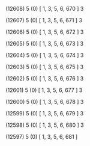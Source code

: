 (12608) 5 (0) [ 1, 3, 5, 6, 670 ] 3 


(12607) 5 (0) [ 1, 3, 5, 6, 671 ] 3 


(12606) 5 (0) [ 1, 3, 5, 6, 672 ] 3 


(12605) 5 (0) [ 1, 3, 5, 6, 673 ] 3 


(12604) 5 (0) [ 1, 3, 5, 6, 674 ] 3 


(12603) 5 (0) [ 1, 3, 5, 6, 675 ] 3 


(12602) 5 (0) [ 1, 3, 5, 6, 676 ] 3 


(12601) 5 (0) [ 1, 3, 5, 6, 677 ] 3 


(12600) 5 (0) [ 1, 3, 5, 6, 678 ] 3 


(12599) 5 (0) [ 1, 3, 5, 6, 679 ] 3 


(12598) 5 (0) [ 1, 3, 5, 6, 680 ] 3 


(12597) 5 (0) [ 1, 3, 5, 6, 681 ]  

